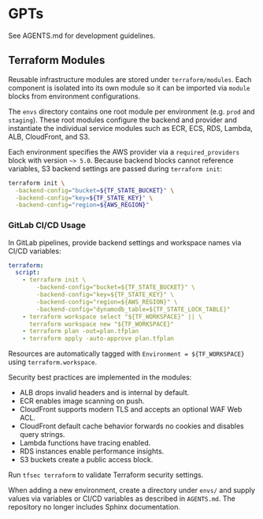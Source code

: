 # GPTs

See AGENTS.md for development guidelines.

## Terraform Modules

Reusable infrastructure modules are stored under `terraform/modules`. Each
component is isolated into its own module so it can be imported via
`module` blocks from environment configurations.

The `envs` directory contains one root module per environment (e.g. `prod`
and `staging`). These root modules configure the backend and provider and
instantiate the individual service modules such as ECR, ECS, RDS, Lambda,
ALB, CloudFront, and S3.

Each environment specifies the AWS provider via a `required_providers` block
with version `~> 5.0`. Because backend blocks cannot reference variables,
S3 backend settings are passed during `terraform init`:

```bash
terraform init \
  -backend-config="bucket=${TF_STATE_BUCKET}" \
  -backend-config="key=${TF_STATE_KEY}" \
  -backend-config="region=${AWS_REGION}"
```

### GitLab CI/CD Usage

In GitLab pipelines, provide backend settings and workspace names via CI/CD
variables:

```yaml
terraform:
  script:
    - terraform init \
        -backend-config="bucket=${TF_STATE_BUCKET}" \
        -backend-config="key=${TF_STATE_KEY}" \
        -backend-config="region=${AWS_REGION}" \
        -backend-config="dynamodb_table=${TF_STATE_LOCK_TABLE}"
    - terraform workspace select "${TF_WORKSPACE}" || \
      terraform workspace new "${TF_WORKSPACE}"
    - terraform plan -out=plan.tfplan
    - terraform apply -auto-approve plan.tfplan
```

Resources are automatically tagged with `Environment = ${TF_WORKSPACE}` using
`terraform.workspace`.

Security best practices are implemented in the modules:

- ALB drops invalid headers and is internal by default.
- ECR enables image scanning on push.
- CloudFront supports modern TLS and accepts an optional WAF Web ACL.
- CloudFront default cache behavior forwards no cookies and disables query strings.
- Lambda functions have tracing enabled.
- RDS instances enable performance insights.
- S3 buckets create a public access block.

Run `tfsec terraform` to validate Terraform security settings.

When adding a new environment, create a directory under `envs/` and supply
values via variables or CI/CD variables as described in `AGENTS.md`.
The repository no longer includes Sphinx documentation.

